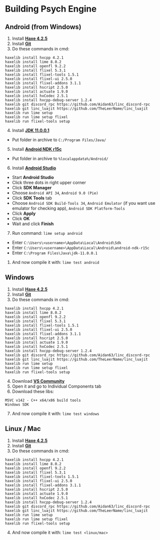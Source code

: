# Building Psych Engine

## Android (from Windows)
1. Install [**Haxe 4.2.5**](https://haxe.org/download/version/4.2.5)
2. Install [**Git**](https://git-scm.com/downloads)
3. Do these commands in cmd:
```
haxelib install hxcpp 4.2.1
haxelib install lime 8.0.2
haxelib install openfl 9.2.2
haxelib install flixel 5.3.1
haxelib install flixel-tools 1.5.1
haxelib install flixel-ui 2.5.0
haxelib install flixel-addons 3.1.1
haxelib install hscript 2.5.0
haxelib install actuate 1.9.0
haxelib install hxCodec 2.5.1
haxelib install hxcpp-debug-server 1.2.4
haxelib git discord_rpc https://github.com/Aidan63/linc_discord-rpc
haxelib git linc_luajit https://github.com/TheLeerName/linc_luajit
haxelib run lime setup
haxelib run lime setup flixel
haxelib run flixel-tools setup
```
4. Install [**JDK 11.0.0.1**](https://jdk.java.net/java-se-ri/11-MR2)
- Put folder in archive to `C:/Program Files/Java/`
5. Install [**Android NDK r15c**](https://github.com/android/ndk/wiki/Unsupported-Downloads#r15c)
- Put folder in archive to `%localappdata%/Android/`
6. Install [**Android Studio**](https://developer.android.com/studio)
- Start **Android Studio**
- Click three dots in right upper corner
- Click **SDK Manager**
- Choose `Android API 34`, `Android 9.0 (Pie)`
- Click **SDK Tools** tab
- Choose `Android SDK Build-Tools 34`, `Android Emulator` (if you want use emulator for checking app), `Android SDK Platform-Tools`
- Click **Apply**
- Click **OK**
- Wait and click **Finish**
7. Run command: `lime setup android`
- Enter `C:\Users\<username>\AppData\Local\Android\Sdk`
- Enter `C:\Users\<username>\AppData\Local\Android\android-ndk-r15c`
- Enter `C:\Program Files\Java\jdk-11.0.0.1`
1. And now compile it with: `lime test android`

## Windows
1. Install [**Haxe 4.2.5**](https://haxe.org/download/version/4.2.5)
2. Install [**Git**](https://git-scm.com/downloads)
3. Do these commands in cmd:
```
haxelib install hxcpp 4.2.1
haxelib install lime 8.0.2
haxelib install openfl 9.2.2
haxelib install flixel 5.3.1
haxelib install flixel-tools 1.5.1
haxelib install flixel-ui 2.5.0
haxelib install flixel-addons 3.1.1
haxelib install hscript 2.5.0
haxelib install actuate 1.9.0
haxelib install hxCodec 2.5.1
haxelib install hxcpp-debug-server 1.2.4
haxelib git discord_rpc https://github.com/Aidan63/linc_discord-rpc
haxelib git linc_luajit https://github.com/TheLeerName/linc_luajit
haxelib run lime setup
haxelib run lime setup flixel
haxelib run flixel-tools setup
```
4. Download [**VS Community**](https://visualstudio.microsoft.com/downloads/)
5. Open it and go to Individual Components tab
6. Download these libs:
```
MSVC v142 - C++ x64/x86 build tools
Windows SDK
```
7. And now compile it with: `lime test windows`

## Linux / Mac
1. Install [**Haxe 4.2.5**](https://haxe.org/download/version/4.2.5)
2. Install [**Git**](https://git-scm.com/downloads)
3. Do these commands in cmd:
```
haxelib install hxcpp 4.2.1
haxelib install lime 8.0.2
haxelib install openfl 9.2.2
haxelib install flixel 5.3.1
haxelib install flixel-tools 1.5.1
haxelib install flixel-ui 2.5.0
haxelib install flixel-addons 3.1.1
haxelib install hscript 2.5.0
haxelib install actuate 1.9.0
haxelib install hxCodec 2.5.1
haxelib install hxcpp-debug-server 1.2.4
haxelib git discord_rpc https://github.com/Aidan63/linc_discord-rpc
haxelib git linc_luajit https://github.com/TheLeerName/linc_luajit
haxelib run lime setup
haxelib run lime setup flixel
haxelib run flixel-tools setup
```
4. And now compile it with: `lime test <linux/mac>`